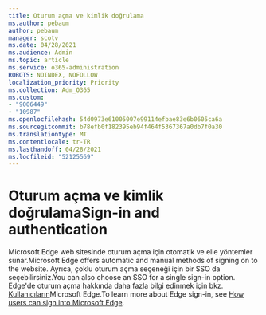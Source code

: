 ```yaml
---
title: Oturum açma ve kimlik doğrulama
ms.author: pebaum
author: pebaum
manager: scotv
ms.date: 04/28/2021
ms.audience: Admin
ms.topic: article
ms.service: o365-administration
ROBOTS: NOINDEX, NOFOLLOW
localization_priority: Priority
ms.collection: Adm_O365
ms.custom:
- "9006449"
- "10987"
ms.openlocfilehash: 54d0973e61005007e99114efbae83e6b0605ca6a
ms.sourcegitcommit: b78efb0f182395eb94f464f5367367a0db7f0a30
ms.translationtype: MT
ms.contentlocale: tr-TR
ms.lasthandoff: 04/28/2021
ms.locfileid: "52125569"
---
```

# <a name="sign-in-and-authentication"></a><span data-ttu-id="c0a67-102">Oturum açma ve kimlik doğrulama</span><span class="sxs-lookup"><span data-stu-id="c0a67-102">Sign-in and authentication</span></span>

<span data-ttu-id="c0a67-103">Microsoft Edge web sitesinde oturum açma için otomatik ve elle yöntemler sunar.</span><span class="sxs-lookup"><span data-stu-id="c0a67-103">Microsoft Edge offers automatic and manual methods of signing on to the website.</span></span> <span data-ttu-id="c0a67-104">Ayrıca, çoklu oturum açma seçeneği için bir SSO da seçebilirsiniz.</span><span class="sxs-lookup"><span data-stu-id="c0a67-104">You can also choose an SSO for a single sign-in option.</span></span> <span data-ttu-id="c0a67-105">Edge'de oturum açma hakkında daha fazla bilgi edinmek için bkz. [Kullanıcıların](https://docs.microsoft.com/deployedge/microsoft-edge-security-identity#how-users-can-sign-into-microsoft-edge)Microsoft Edge.</span><span class="sxs-lookup"><span data-stu-id="c0a67-105">To learn more about Edge sign-in, see [How users can sign into Microsoft Edge](https://docs.microsoft.com/deployedge/microsoft-edge-security-identity#how-users-can-sign-into-microsoft-edge).</span></span>  